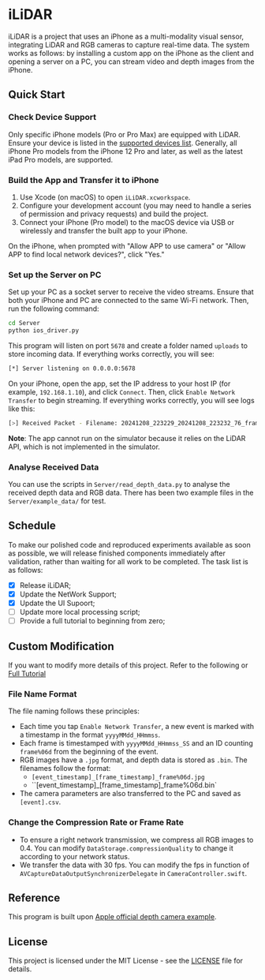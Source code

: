 # iLiDAR

iLiDAR is a project that uses an iPhone as a multi-modality visual sensor, integrating LiDAR and RGB cameras to capture real-time data. The system works as follows: by installing a custom app on the iPhone as the client and opening a server on a PC, you can stream video and depth images from the iPhone.

## Quick Start

### Check Device Support

Only specific iPhone models (Pro or Pro Max) are equipped with LiDAR. Ensure your device is listed in the [supported devices list](https://support.apple.com/en-us/102468#:~:text=Use%20the%20Measure%20app%20with%20a%20Pro%20device). Generally, all iPhone Pro models from the iPhone 12 Pro and later, as well as the latest iPad Pro models, are supported.

### Build the App and Transfer it to iPhone

1. Use Xcode (on macOS) to open `iLiDAR.xcworkspace`.
2. Configure your development account (you may need to handle a series of permission and privacy requests) and build the project.
3. Connect your iPhone (Pro model) to the macOS device via USB or wirelessly and transfer the built app to your iPhone.

On the iPhone, when prompted with "Allow APP to use camera" or "Allow APP to find local network devices?", click "Yes."

### Set up the Server on PC

Set up your PC as a socket server to receive the video streams. Ensure that both your iPhone and PC are connected to the same Wi-Fi network. Then, run the following command:

```bash
cd Server
python ios_driver.py
```
This program will listen on port `5678` and create a folder named `uploads` to store incoming data. If everything works correctly, you will see:

```bash
[*] Server listening on 0.0.0.0:5678
```

On your iPhone, open the app, set the IP address to your host IP (for example, `192.168.1.10`), and click `Connect`. Then, click `Enable Network Transfer` to begin streaming. If everything works correctly, you will see logs like this:

```bash
[>] Received Packet - Filename: 20241208_223229_20241208_223232_76_frame000316.jpg, Type: .jpg, Seq: 55, IsLast: False, Size: 1024 bytes
```
**Note**: The app cannot run on the simulator because it relies on the LiDAR API, which is not implemented in the simulator.

### Analyse Received Data

You can use the scripts in `Server/read_depth_data.py` to analyse the received depth data and RGB data. There has been two example files in the `Server/example_data/` for test.

## Schedule
To make our polished code and reproduced experiments available as soon as possible, we will release finished components immediately after validation, rather than waiting for all work to be completed. The task list is as follows:

- [x] Release iLiDAR;
- [x] Update the NetWork Support;
- [x] Update the UI Supoort;
- [ ] Update more local processing script;
- [ ] Provide a full tutorial to beginning from zero;

## Custom Modification

If you want to modify more details of this project. Refer to the following or [Full Tutorial](full_tutorial.md)

### File Name Format
The file naming follows these principles:

- Each time you tap `Enable Network Transfer`, a new event is marked with a timestamp in the format `yyyyMMdd_HHmmss`.
- Each frame is timestamped with `yyyyMMdd_HHmmss_SS` and an ID counting `frame%06d` from the beginning of the event.
- RGB images have a `.jpg` format, and depth data is stored as `.bin`. The filenames follow the format:
  - `[event_timestamp]_[frame_timestamp]_frame%06d.jpg`
  - ``[event_timestamp]_[frame_timestamp]_frame%06d.bin`
- The camera parameters are also transferred to the PC and saved as `[event].csv`.

### Change the Compression Rate or Frame Rate

- To ensure a right network transmission, we compress all RGB images to 0.4. You can modify `DataStorage.compressionQuality` to change it according to your network status.
- We transfer the data with 30 fps. You can modify the fps in function of `AVCaptureDataOutputSynchronizerDelegate` in `CameraController.swift`.

## Reference

This program is built upon [Apple official depth camera example](https://developer.apple.com/documentation/avfoundation/additional_data_capture/capturing_depth_using_the_lidar_camera).

## License

This project is licensed under the MIT License - see the [LICENSE](LICENSE.txt) file for details.



